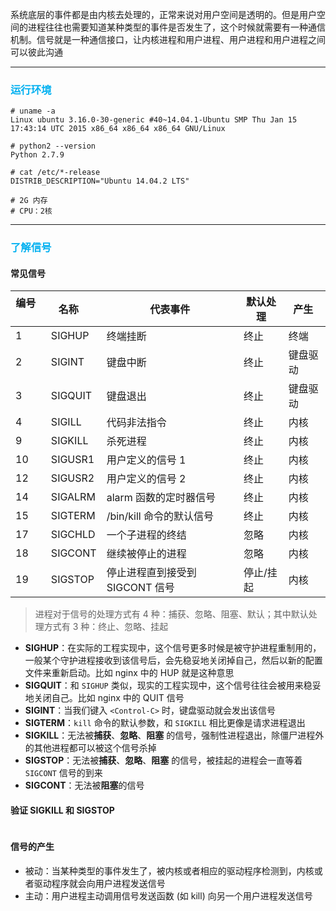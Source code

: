 系统底层的事件都是由内核去处理的，正常来说对用户空间是透明的。但是用户空间的进程往往也需要知道某种类型的事件是否发生了，这个时候就需要有一种通信机制。信号就是一种通信接口，让内核进程和用户进程、用户进程和用户进程之间可以彼此沟通

---

### <font color=#00b0f0>运行环境</font>

```
# uname -a
Linux ubuntu 3.16.0-30-generic #40~14.04.1-Ubuntu SMP Thu Jan 15 17:43:14 UTC 2015 x86_64 x86_64 x86_64 GNU/Linux

# python2 --version
Python 2.7.9

# cat /etc/*-release
DISTRIB_DESCRIPTION="Ubuntu 14.04.2 LTS"

# 2G 内存
# CPU：2核
```

---

### <font color=#00b0f0>了解信号</font>

#### 常见信号

| 编号     | 名称     | 代表事件  | 默认处理  | 产生   |
|----------|----------|----------|----------|----------|
| 1 | SIGHUP | 终端挂断 | 终止 | 终端 |
| 2 | SIGINT | 键盘中断 | 终止 | 键盘驱动 |
| 3 | SIGQUIT | 键盘退出 | 终止 | 键盘驱动 |
| 4 | SIGILL | 代码非法指令 | 终止 | 内核 |
| 9 | SIGKILL | 杀死进程 | 终止 | 内核 |
| 10 | SIGUSR1 | 用户定义的信号 1 | 终止 | 内核 |
| 12 | SIGUSR2 | 用户定义的信号 2 | 终止 | 内核 |
| 14 | SIGALRM | alarm 函数的定时器信号 | 终止 | 内核 |
| 15 | SIGTERM | /bin/kill 命令的默认信号 | 终止 | 内核 |
| 17 | SIGCHLD | 一个子进程的终结 | 忽略 | 内核 |
| 18 | SIGCONT | 继续被停止的进程 | 忽略 | 内核 |
| 19 | SIGSTOP | 停止进程直到接受到 SIGCONT 信号 | 停止/挂起 | 内核 |

> 进程对于信号的处理方式有 4 种：捕获、忽略、阻塞、默认；其中默认处理方式有 3 种：终止、忽略、挂起

- **SIGHUP**：在实际的工程实现中，这个信号更多时候是被守护进程重制用的，一般某个守护进程接收到该信号后，会先稳妥地关闭掉自己，然后以新的配置文件来重新启动。比如 nginx 中的 HUP 就是这种意思
- **SIGQUIT**：和 `SIGHUP` 类似，现实的工程实现中，这个信号往往会被用来稳妥地关闭自己。比如 nginx 中的 QUIT 信号
- **SIGINT**：当我们键入 `<Control-C>` 时，键盘驱动就会发出该信号
- **SIGTERM**：`kill` 命令的默认参数，和 `SIGKILL` 相比更像是请求进程退出
- **SIGKILL**：无法被**捕获**、**忽略**、**阻塞** 的信号，强制性进程退出，除僵尸进程外的其他进程都可以被这个信号杀掉
- **SIGSTOP**：无法被**捕获**、**忽略**、**阻塞** 的信号，被挂起的进程会一直等着 `SIGCONT` 信号的到来
- **SIGCONT**：无法被**阻塞**的信号

#### 验证 SIGKILL 和 SIGSTOP

```
```

#### 信号的产生

- 被动：当某种类型的事件发生了，被内核或者相应的驱动程序检测到，内核或者驱动程序就会向用户进程发送信号
- 主动：用户进程主动调用信号发送函数 (如 kill) 向另一个用户进程发送信号







